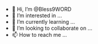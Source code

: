 - 👋 Hi, I’m @Bless9WORD
- 👀 I’m interested in ...
- 🌱 I’m currently learning ...
- 💞️ I’m looking to collaborate on ...
- 📫 How to reach me ...

<!---
Bless9WORD/Bless9WORD is a ✨ special ✨ repository because its `README.md` (this file) appears on your GitHub profile.
You can click the Preview link to take a look at your changes.
--->
